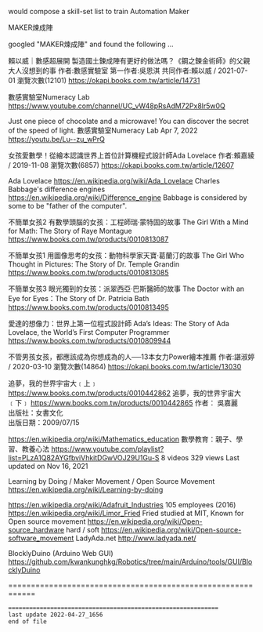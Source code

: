 
would compose a skill-set list to train Automation Maker

MAKER煉成陣

googled "MAKER煉成陣" and found the following ...

賴以威｜數感超展開
製造國土鍊成陣有更好的做法嗎？《鋼之鍊金術師》的父親大人沒想到的事
作者:數感實驗室 第一作者:吳恩淇 共同作者:賴以威 / 2021-07-01 瀏覽次數(12101) 
  https://okapi.books.com.tw/article/14731

數感實驗室Numeracy Lab
  https://www.youtube.com/channel/UC_vW48pRsAdM72Px8lr5w0Q

Just one piece of chocolate and a microwave! You can discover the secret of the speed of light.		數感實驗室Numeracy Lab  Apr 7, 2022
https://youtu.be/Lu--zu_wPrQ

女孩愛數學！從繪本認識世界上首位計算機程式設計師Ada Lovelace
作者:賴嘉綾 / 2019-11-08 瀏覽次數(6857) 
  https://okapi.books.com.tw/article/12607

Ada Lovelace
  https://en.wikipedia.org/wiki/Ada_Lovelace
Charles Babbage's difference engines
  https://en.wikipedia.org/wiki/Difference_engine
Babbage is considered by some to be "father of the computer".

不簡單女孩2 有數學頭腦的女孩：工程師瑞‧蒙特固的故事
The Girl With a Mind for Math: The Story of Raye Montague
  https://www.books.com.tw/products/0010813087

不簡單女孩1 用圖像思考的女孩：動物科學家天寶‧葛蘭汀的故事
The Girl Who Thought in Pictures: The Story of Dr. Temple Grandin
  https://www.books.com.tw/products/0010813085

不簡單女孩3 眼光獨到的女孩：派翠西亞‧巴斯醫師的故事
The Doctor with an Eye for Eyes：The Story of Dr. Patricia Bath
  https://www.books.com.tw/products/0010813495

愛達的想像力：世界上第一位程式設計師
Ada’s Ideas: The Story of Ada Lovelace, the World’s First Computer Programmer
  https://www.books.com.tw/products/0010809944

不管男孩女孩，都應該成為你想成為的人──13本女力Power繪本推薦
作者:諶淑婷 / 2020-03-10 瀏覽次數(14864) 
  https://okapi.books.com.tw/article/13030

追夢，我的世界宇宙大﹝上﹞
  https://www.books.com.tw/products/0010442862
追夢，我的世界宇宙大﹝下﹞
  https://www.books.com.tw/products/0010442865
作者： 吳嘉麗  
出版社：女書文化  
出版日期：2009/07/15

https://en.wikipedia.org/wiki/Mathematics_education
數學教育：親子、學習、教養心法
  https://www.youtube.com/playlist?list=PLzA1Q82AYGfbviVhkitDGwVOJ29U1Gu-S
	8 videos 329 views Last updated on Nov 16, 2021

Learning by Doing / Maker Movement / Open Source Movement
  https://en.wikipedia.org/wiki/Learning-by-doing

  https://en.wikipedia.org/wiki/Adafruit_Industries
	105 employees (2016)
  https://en.wikipedia.org/wiki/Limor_Fried
	Fried studied at MIT, Known for Open source movement
  https://en.wikipedia.org/wiki/Open-source_hardware
hard / soft 
  https://en.wikipedia.org/wiki/Open-source-software_movement
LadyAda.net
  http://www.ladyada.net/

BlocklyDuino (Arduino Web GUI)
https://github.com/kwankunghkg/Robotics/tree/main/Arduino/tools/GUI/BlocklyDuino

============================================================


```
============================================================
last update 2022-04-27_1656
end of file
